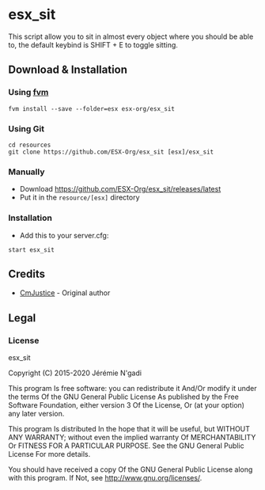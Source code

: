 # esx_sit

This script allow you to sit in almost every object where you should be able to, the default keybind is SHIFT + E to toggle sitting.

## Download & Installation

### Using [fvm](https://github.com/qlaffont/fvm-installer)

```
fvm install --save --folder=esx esx-org/esx_sit
```

### Using Git

```
cd resources
git clone https://github.com/ESX-Org/esx_sit [esx]/esx_sit
```

### Manually

- Download https://github.com/ESX-Org/esx_sit/releases/latest
- Put it in the `resource/[esx]` directory

### Installation

- Add this to your server.cfg:

```
start esx_sit
```

## Credits

- [CmJustice](https://github.com/CmJustice) - Original author

## Legal

### License

esx_sit

Copyright (C) 2015-2020 Jérémie N'gadi

This program Is free software: you can redistribute it And/Or modify it under the terms Of the GNU General Public License As published by the Free Software Foundation, either version 3 Of the License, Or (at your option) any later version.

This program Is distributed In the hope that it will be useful, but WITHOUT ANY WARRANTY; without even the implied warranty Of MERCHANTABILITY Or FITNESS FOR A PARTICULAR PURPOSE. See the GNU General Public License For more details.

You should have received a copy Of the GNU General Public License along with this program. If Not, see http://www.gnu.org/licenses/.
